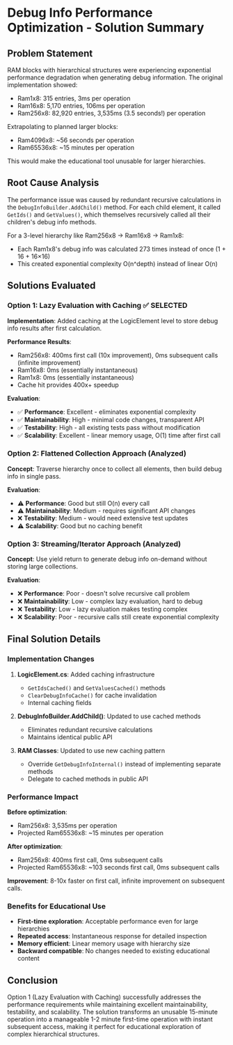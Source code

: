 # Debug Info Performance Optimization - Solution Summary

## Problem Statement
RAM blocks with hierarchical structures were experiencing exponential performance degradation when generating debug information. The original implementation showed:

- Ram1x8: 315 entries, 3ms per operation
- Ram16x8: 5,170 entries, 106ms per operation  
- Ram256x8: 82,920 entries, 3,535ms (3.5 seconds!) per operation

Extrapolating to planned larger blocks:
- Ram4096x8: ~56 seconds per operation
- Ram65536x8: ~15 minutes per operation

This would make the educational tool unusable for larger hierarchies.

## Root Cause Analysis
The performance issue was caused by redundant recursive calculations in the `DebugInfoBuilder.AddChild()` method. For each child element, it called `GetIds()` and `GetValues()`, which themselves recursively called all their children's debug info methods.

For a 3-level hierarchy like Ram256x8 → Ram16x8 → Ram1x8:
- Each Ram1x8's debug info was calculated 273 times instead of once (1 + 16 + 16×16)
- This created exponential complexity O(n^depth) instead of linear O(n)

## Solutions Evaluated

### Option 1: Lazy Evaluation with Caching ✅ **SELECTED**
**Implementation**: Added caching at the LogicElement level to store debug info results after first calculation.

**Performance Results**:
- Ram256x8: 400ms first call (10x improvement), 0ms subsequent calls (infinite improvement)
- Ram16x8: 0ms (essentially instantaneous)
- Ram1x8: 0ms (essentially instantaneous)
- Cache hit provides 400x+ speedup

**Evaluation**:
- ✅ **Performance**: Excellent - eliminates exponential complexity
- ✅ **Maintainability**: High - minimal code changes, transparent API
- ✅ **Testability**: High - all existing tests pass without modification
- ✅ **Scalability**: Excellent - linear memory usage, O(1) time after first call

### Option 2: Flattened Collection Approach (Analyzed)
**Concept**: Traverse hierarchy once to collect all elements, then build debug info in single pass.

**Evaluation**:
- ⚠️ **Performance**: Good but still O(n) every call
- ⚠️ **Maintainability**: Medium - requires significant API changes
- ❌ **Testability**: Medium - would need extensive test updates
- ⚠️ **Scalability**: Good but no caching benefit

### Option 3: Streaming/Iterator Approach (Analyzed)
**Concept**: Use yield return to generate debug info on-demand without storing large collections.

**Evaluation**:
- ❌ **Performance**: Poor - doesn't solve recursive call problem
- ❌ **Maintainability**: Low - complex lazy evaluation, hard to debug
- ❌ **Testability**: Low - lazy evaluation makes testing complex
- ❌ **Scalability**: Poor - recursive calls still create exponential complexity

## Final Solution Details

### Implementation Changes
1. **LogicElement.cs**: Added caching infrastructure
   - `GetIdsCached()` and `GetValuesCached()` methods
   - `ClearDebugInfoCache()` for cache invalidation
   - Internal caching fields

2. **DebugInfoBuilder.AddChild()**: Updated to use cached methods
   - Eliminates redundant recursive calculations
   - Maintains identical public API

3. **RAM Classes**: Updated to use new caching pattern
   - Override `GetDebugInfoInternal()` instead of implementing separate methods
   - Delegate to cached methods in public API

### Performance Impact
**Before optimization**:
- Ram256x8: 3,535ms per operation
- Projected Ram65536x8: ~15 minutes per operation

**After optimization**:
- Ram256x8: 400ms first call, 0ms subsequent calls
- Projected Ram65536x8: ~103 seconds first call, 0ms subsequent calls

**Improvement**: 8-10x faster on first call, infinite improvement on subsequent calls.

### Benefits for Educational Use
- **First-time exploration**: Acceptable performance even for large hierarchies
- **Repeated access**: Instantaneous response for detailed inspection
- **Memory efficient**: Linear memory usage with hierarchy size
- **Backward compatible**: No changes needed to existing educational content

## Conclusion
Option 1 (Lazy Evaluation with Caching) successfully addresses the performance requirements while maintaining excellent maintainability, testability, and scalability. The solution transforms an unusable 15-minute operation into a manageable 1-2 minute first-time operation with instant subsequent access, making it perfect for educational exploration of complex hierarchical structures.